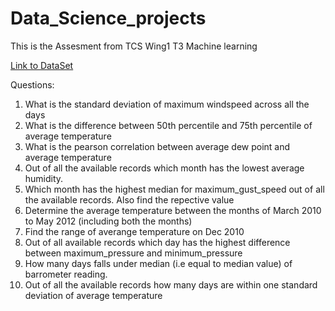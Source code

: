 # Data_Science_projects
This is the Assesment from TCS Wing1 T3 Machine learning

[Link to DataSet](https://drive.google.com/uc?id=1EKcA7vVG8ea9KSkjq98RpwPMpASPJuD8)

Questions: 
1. What is the standard deviation of maximum windspeed across all the days
2. What is the difference between 50th percentile and 75th percentile of average temperature
3. What is the pearson correlation between average dew point and average temperature
4. Out of all the available records which month has the lowest average humidity.
5. Which month has the highest median for maximum_gust_speed out of all the available records. Also find the repective value
6. Determine the average temperature between the months of March 2010 to May 2012 (including both the months)
7. Find the range of averange temperature on Dec 2010
8. Out of all available records which day has the highest difference between maximum_pressure and minimum_pressure
9. How many days falls under median (i.e equal to median value) of barrometer reading.
10. Out of all the available records how many days are within one standard deviation of average temperature
